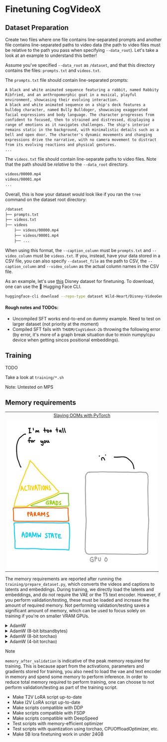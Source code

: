# Finetuning CogVideoX


## Dataset Preparation

Create two files where one file contains line-separated prompts and another file contains line-separated paths to video data (the path to video files must be relative to the path you pass when specifying `--data_root`). Let's take a look at an example to understand this better!

Assume you've specified `--data_root` as `/dataset`, and that this directory contains the files: `prompts.txt` and `videos.txt`.

The `prompts.txt` file should contain line-separated prompts:

```
A black and white animated sequence featuring a rabbit, named Rabbity Ribfried, and an anthropomorphic goat in a musical, playful environment, showcasing their evolving interaction.
A black and white animated sequence on a ship's deck features a bulldog character, named Bully Bulldoger, showcasing exaggerated facial expressions and body language. The character progresses from confident to focused, then to strained and distressed, displaying a range of emotions as it navigates challenges. The ship's interior remains static in the background, with minimalistic details such as a bell and open door. The character's dynamic movements and changing expressions drive the narrative, with no camera movement to distract from its evolving reactions and physical gestures.
...
```

The `videos.txt` file should contain line-separate paths to video files. Note that the path should be _relative_ to the `--data_root` directory.

```bash
videos/00000.mp4
videos/00001.mp4
...
```

Overall, this is how your dataset would look like if you ran the `tree` command on the dataset root directory:

```bash
/dataset
├── prompts.txt
├── videos.txt
├── videos
    ├── videos/00000.mp4
    ├── videos/00001.mp4
    ├── ...
```

When using this format, the `--caption_column` must be `prompts.txt` and `--video_column` must be `videos.txt`. If you, instead, have your data stored in a CSV file, you can also specify `--dataset_file` as the path to CSV, the `--caption_column` and `--video_column` as the actual column names in the CSV file.

As an example, let's use [this](https://huggingface.co/datasets/Wild-Heart/Disney-VideoGeneration-Dataset) Disney dataset for finetuning. To download, one can use the 🤗 Hugging Face CLI.

```bash
huggingface-cli download --repo-type dataset Wild-Heart/Disney-VideoGeneration-Dataset --local-dir video-dataset-disney
```

#### Rough notes and TODOs:

- Uncompiled SFT works end-to-end on dummy example. Need to test on larger dataset (not priority at the moment)
- Compiled SFT fails with `THUDM/CogVideoX-2b` throwing the following error (by error, it's more of a graph break situation due to mixin numpy/cpu device when getting sincos positional embeddings).

## Training

TODO

Take a look at `training/*.sh`

Note: Untested on MPS

## Memory requirements

<table align="center">
<tr>
  <td align="center"><a href="https://www.youtube.com/watch?v=UvRl4ansfCg"> Slaying OOMs with PyTorch</a></td>
</tr>
<tr>
  <td align="center"><img src="assets/slaying-ooms.png" style="width: 480px; height: 480px;"></td>
</tr>
</table>

The memory requirements are reported after running the `training/prepare_dataset.py`, which converts the videos and captions to latents and embeddings. During training, we directly load the latents and embeddings, and do not require the VAE or the T5 text encoder. However, if you perform validation/testing, these must be loaded and increase the amount of required memory. Not performing validation/testing saves a significant amount of memory, which can be used to focus solely on training if you're on smaller VRAM GPUs.

<details>
<summary> AdamW </summary>

|       model        | lora rank | gradient_checkpointing | memory_before_training | memory_before_validation | memory_after_validation | memory_after_testing |
|:------------------:|:---------:|:----------------------:|:----------------------:|:------------------------:|:-----------------------:|:--------------------:|
| THUDM/CogVideoX-2b |    16     |          False         |         12.945         |          43.764          |         46.918          |       24.234         |
| THUDM/CogVideoX-2b |    16     |          True          |         12.945         |          12.945          |         21.121          |       24.234         |
| THUDM/CogVideoX-2b |    64     |          False         |         13.035         |          44.314          |         47.469          |       24.469         |
| THUDM/CogVideoX-2b |    64     |          True          |         13.036         |          13.035          |         21.564          |       24.500         |
| THUDM/CogVideoX-2b |    256    |          False         |         13.095         |          45.826          |         48.990          |       25.543         |
| THUDM/CogVideoX-2b |    256    |          True          |         13.094         |          13.095          |         22.344          |       25.537         |
| THUDM/CogVideoX-5b |    16     |          True          |         19.742         |          19.742          |         28.746          |       38.123         |
| THUDM/CogVideoX-5b |    64     |          True          |         20.006         |          20.818          |         30.338          |       38.738         |
| THUDM/CogVideoX-5b |    256    |          True          |         20.771         |          22.119          |         31.939          |       41.537         |

> [!NOTE]
> Trying to run CogVideoX-5b without gradient checkpointing OOMs even on an A100 (80 GB), so the memory measurements have not been specified.

</details>

<details>
<summary> AdamW (8-bit bitsandbytes) </summary>

|       model        | lora rank | gradient_checkpointing | memory_before_training | memory_before_validation | memory_after_validation | memory_after_testing |
|:------------------:|:---------:|:----------------------:|:----------------------:|:------------------------:|:-----------------------:|:--------------------:|
| THUDM/CogVideoX-2b |    16     |          False         |         12.945         |          43.732          |         46.887          |        24.195        |
| THUDM/CogVideoX-2b |    16     |          True          |         12.945         |          12.945          |         21.430          |        24.195        |
| THUDM/CogVideoX-2b |    64     |          False         |         13.035         |          44.004          |         47.158          |        24.369        |
| THUDM/CogVideoX-2b |    64     |          True          |         13.035         |          13.035          |         21.297          |        24.357        |
| THUDM/CogVideoX-2b |    256    |          False         |         13.035         |          45.291          |         48.455          |        24.836        |
| THUDM/CogVideoX-2b |    256    |          True          |         13.035         |          13.035          |         21.625          |        24.869        |
| THUDM/CogVideoX-5b |    16     |          True          |         19.742         |          19.742          |         28.602          |        38.049        |
| THUDM/CogVideoX-5b |    64     |          True          |         20.006         |          20.818          |         29.359          |        38.520        |
| THUDM/CogVideoX-5b |    256    |          True          |         20.771         |          21.352          |         30.727          |        39.596        |

</details>

<details>
<summary> AdamW (8-bit torchao) </summary>

Currently, errors out with following stack-trace:

```python
Traceback (most recent call last):               
  File "/raid/aryan/cogvideox-distillation/training/cogvideox_text_to_video_lora.py", line 915, in <module>                                                                                         
    main(args)                                   
  File "/raid/aryan/cogvideox-distillation/training/cogvideox_text_to_video_lora.py", line 719, in main                                                                                             
    optimizer.step()                                                                              
  File "/raid/aryan/nightly-venv/lib/python3.10/site-packages/accelerate/optimizer.py", line 159, in step                                                                                           
    self.scaler.step(self.optimizer, closure)    
  File "/raid/aryan/nightly-venv/lib/python3.10/site-packages/torch/amp/grad_scaler.py", line 457, in step                                                                                          
    retval = self._maybe_opt_step(optimizer, optimizer_state, *args, **kwargs)                    
  File "/raid/aryan/nightly-venv/lib/python3.10/site-packages/torch/amp/grad_scaler.py", line 352, in _maybe_opt_step                                                                               
    retval = optimizer.step(*args, **kwargs)     
  File "/raid/aryan/nightly-venv/lib/python3.10/site-packages/accelerate/optimizer.py", line 214, in patched_step                                                                                   
    return method(*args, **kwargs)               
  File "/raid/aryan/nightly-venv/lib/python3.10/site-packages/torch/optim/lr_scheduler.py", line 137, in wrapper                                                                                    
    return func.__get__(opt, opt.__class__)(*args, **kwargs)                                      
  File "/raid/aryan/nightly-venv/lib/python3.10/site-packages/torch/optim/optimizer.py", line 487, in wrapper                                                                                       
    out = func(*args, **kwargs)                  
  File "/raid/aryan/nightly-venv/lib/python3.10/site-packages/torch/utils/_contextlib.py", line 116, in decorate_context                                                                            
    return func(*args, **kwargs)                 
  File "/raid/aryan/nightly-venv/lib/python3.10/site-packages/torchao/prototype/low_bit_optim/adam.py", line 87, in step                                                                            
    raise RuntimeError(                          
RuntimeError: lr was changed to a non-Tensor object. If you want to update lr, please use optim.param_groups[0]['lr'].fill_(new_lr)
```
</details>

<details>
<summary> AdamW (4-bit torchao) </summary>

Same error as AdamW (8-bit torchao)

</details>


> [!NOTE]
> `memory_after_validation` is indicative of the peak memory required for training. This is because apart from the activations, parameters and gradients stored for training, you also need to load the vae and text encoder in memory and spend some memory to perform inference. In order to reduce total memory required to perform training, one can choose to not perform validation/testing as part of the training script.

- Make T2V LoRA script up-to-date
- Make I2V LoRA script up-to-date
- Make scripts compatible with DDP
- Make scripts compatible with FSDP
- Make scripts compatible with DeepSpeed
- Test scripts with memory-efficient optimizer
- Test scripts with quantization using torchao, CPUOffloadOptimizer, etc.
- Make 5B lora finetuning work in under 24GB
